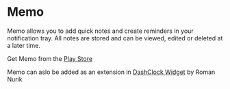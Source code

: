 Memo
====

Memo allows you to add quick notes and create reminders in your notification tray. All notes are stored and can be viewed, edited or deleted at a later time. 

Get Memo from the [Play Store](https://play.google.com/store/apps/details?id=com.vladimirdaniyan.android.memo)

Memo can aslo be added as an extension in [DashClock Widget](http://play.google.com/store/apps/details?id=net.nurik.roman.dashclock) by Roman Nurik


